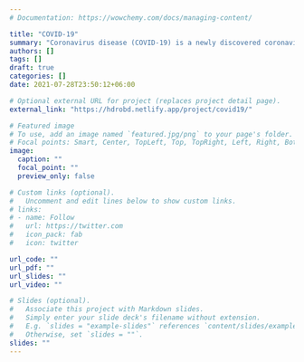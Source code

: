 ```yaml
---
# Documentation: https://wowchemy.com/docs/managing-content/

title: "COVID-19"
summary: "Coronavirus disease (COVID-19) is a newly discovered coronavirus-borne infection. The majority of people who contract the COVID-19 virus will experience mild to moderate respiratory illness and will recover without the need for special treatment. Seniors and those with underlying medical conditions such as cardiovascular disease, diabetes, chronic respiratory disease, or cancer are at an increased risk of developing serious illness."
authors: []
tags: []
draft: true 
categories: []
date: 2021-07-28T23:50:12+06:00

# Optional external URL for project (replaces project detail page).
external_link: "https://hdrobd.netlify.app/project/covid19/"

# Featured image
# To use, add an image named `featured.jpg/png` to your page's folder.
# Focal points: Smart, Center, TopLeft, Top, TopRight, Left, Right, BottomLeft, Bottom, BottomRight.
image:
  caption: ""
  focal_point: ""
  preview_only: false

# Custom links (optional).
#   Uncomment and edit lines below to show custom links.
# links:
# - name: Follow
#   url: https://twitter.com
#   icon_pack: fab
#   icon: twitter

url_code: ""
url_pdf: ""
url_slides: ""
url_video: ""

# Slides (optional).
#   Associate this project with Markdown slides.
#   Simply enter your slide deck's filename without extension.
#   E.g. `slides = "example-slides"` references `content/slides/example-slides.md`.
#   Otherwise, set `slides = ""`.
slides: ""
---
```

